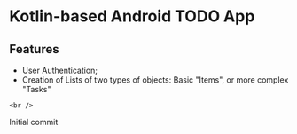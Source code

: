 # Kotlin-based Android TODO App

## Features

* User Authentication;
* Creation of Lists of two types of objects: Basic "Items", or more complex "Tasks"

`<br />`

Initial commit
